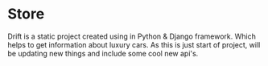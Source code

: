 # Store
Drift is a static project created using in Python & Django framework. Which helps to get information about luxury cars. As this is just start of project, will be updating new things and include some cool new api's. 
